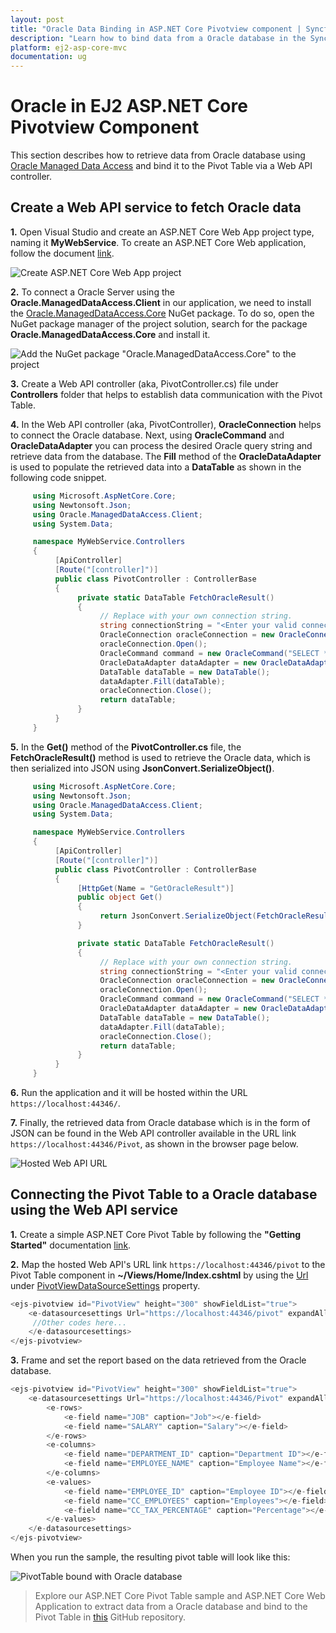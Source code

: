 ```yaml
---
layout: post
title: "Oracle Data Binding in ASP.NET Core Pivotview component | Syncfusion"
description: "Learn how to bind data from a Oracle database in the Syncfusion ASP.NET Core Pivot Table of Syncfusion Essential JS 2 and more."
platform: ej2-asp-core-mvc
documentation: ug
---
```


# Oracle in EJ2 ASP.NET Core Pivotview Component

This section describes how to retrieve data from Oracle database using [Oracle Managed Data Access](https://www.nuget.org/packages/Oracle.ManagedDataAccess) and bind it to the Pivot Table via a Web API controller.

## Create a Web API service to fetch Oracle data

**1.** Open Visual Studio and create an ASP.NET Core Web App project type, naming it **MyWebService**. To create an ASP.NET Core Web application, follow the document [link](https://learn.microsoft.com/en-us/visualstudio/get-started/csharp/tutorial-aspnet-core?view=vs-2022).

![Create ASP.NET Core Web App project](../images/azure-asp-core-web-service-create.png)

**2.** To connect a Oracle Server using the **Oracle.ManagedDataAccess.Client** in our application, we need to install the [Oracle.ManagedDataAccess.Core](https://www.nuget.org/packages/Oracle.ManagedDataAccess.Core/) NuGet package. To do so, open the NuGet package manager of the project solution, search for the package **Oracle.ManagedDataAccess.Core** and install it.

![Add the NuGet package "Oracle.ManagedDataAccess.Core" to the project](../images/oracle-data-nuget-package-install.png)

**3.** Create a Web API controller (aka, PivotController.cs) file under **Controllers** folder that helps to establish data communication with the Pivot Table.

**4.** In the Web API controller (aka, PivotController), **OracleConnection** helps to connect the Oracle database. Next, using **OracleCommand** and **OracleDataAdapter** you can process the desired Oracle query string and retrieve data from the database. The **Fill** method of the **OracleDataAdapter** is used to populate the retrieved data into a **DataTable** as shown in the following code snippet.

```csharp
     using Microsoft.AspNetCore.Core;
     using Newtonsoft.Json;
     using Oracle.ManagedDataAccess.Client;
     using System.Data;

     namespace MyWebService.Controllers
     {
          [ApiController]
          [Route("[controller]")]
          public class PivotController : ControllerBase
          {
               private static DataTable FetchOracleResult()
               {
                    // Replace with your own connection string.
                    string connectionString = "<Enter your valid connection string here>";
                    OracleConnection oracleConnection = new OracleConnection(connectionString);
                    oracleConnection.Open();
                    OracleCommand command = new OracleCommand("SELECT * FROM EMPLOYEES", oracleConnection);
                    OracleDataAdapter dataAdapter = new OracleDataAdapter(command);
                    DataTable dataTable = new DataTable();
                    dataAdapter.Fill(dataTable);
                    oracleConnection.Close();
                    return dataTable;
               }
          }
     }

```

**5.** In the **Get()** method of the **PivotController.cs** file, the **FetchOracleResult()** method is used to retrieve the Oracle data, which is then serialized into JSON using **JsonConvert.SerializeObject()**.

```csharp
     using Microsoft.AspNetCore.Core;
     using Newtonsoft.Json;
     using Oracle.ManagedDataAccess.Client;
     using System.Data;

     namespace MyWebService.Controllers
     {
          [ApiController]
          [Route("[controller]")]
          public class PivotController : ControllerBase
          {
               [HttpGet(Name = "GetOracleResult")]
               public object Get()
               {
                    return JsonConvert.SerializeObject(FetchOracleResult());
               }

               private static DataTable FetchOracleResult()
               {
                    // Replace with your own connection string.
                    string connectionString = "<Enter your valid connection string here>";
                    OracleConnection oracleConnection = new OracleConnection(connectionString);
                    oracleConnection.Open();
                    OracleCommand command = new OracleCommand("SELECT * FROM EMPLOYEES", oracleConnection);
                    OracleDataAdapter dataAdapter = new OracleDataAdapter(command);
                    DataTable dataTable = new DataTable();
                    dataAdapter.Fill(dataTable);
                    oracleConnection.Close();
                    return dataTable;
               }
          }
     }

```

**6.** Run the application and it will be hosted within the URL `https://localhost:44346/`.

**7.** Finally, the retrieved data from Oracle database which is in the form of JSON can be found in the Web API controller available in the URL link `https://localhost:44346/Pivot`, as shown in the browser page below.

![Hosted Web API URL](../images/oracle-code-web-app.png)

## Connecting the Pivot Table to a Oracle database using the Web API service

**1.** Create a simple ASP.NET Core Pivot Table by following the **"Getting Started"** documentation [link](../getting-started).

**2.** Map the hosted Web API's URL link `https://localhost:44346/pivot` to the Pivot Table component in **~/Views/Home/Index.cshtml** by using the [Url](https://help.syncfusion.com/cr/aspnetcore-js2/Syncfusion.EJ2.PivotView.PivotViewDataSourceSettings.html#Syncfusion_EJ2_PivotView_PivotViewDataSourceSettings_Url) under [PivotViewDataSourceSettings](https://help.syncfusion.com/cr/aspnetcore-js2/Syncfusion.EJ2.PivotView.PivotViewDataSourceSettingsBuilder.html) property.

```csharp
<ejs-pivotview id="PivotView" height="300" showFieldList="true">
    <e-datasourcesettings Url="https://localhost:44346/pivot" expandAll="false" enableSorting="true">
     //Other codes here...
    </e-datasourcesettings>
</ejs-pivotview>

```

**3.** Frame and set the report based on the data retrieved from the Oracle database.

```csharp
<ejs-pivotview id="PivotView" height="300" showFieldList="true">
    <e-datasourcesettings Url="https://localhost:44346/Pivot" expandAll="false" enableSorting="true">
        <e-rows>
            <e-field name="JOB" caption="Job"></e-field>
            <e-field name="SALARY" caption="Salary"></e-field>
        </e-rows>
        <e-columns>
            <e-field name="DEPARTMENT_ID" caption="Department ID"></e-field>
            <e-field name="EMPLOYEE_NAME" caption="Employee Name"></e-field>
        </e-columns>
        <e-values>
            <e-field name="EMPLOYEE_ID" caption="Employee ID"></e-field>
            <e-field name="CC_EMPLOYEES" caption="Employees"></e-field>
            <e-field name="CC_TAX_PERCENTAGE" caption="Percentage"></e-field>
        </e-values>
    </e-datasourcesettings>
</ejs-pivotview>

```

When you run the sample, the resulting pivot table will look like this:

![PivotTable bound with Oracle database](../images/oracle-data-binding.png)

> Explore our ASP.NET Core Pivot Table sample and ASP.NET Core Web Application to extract data from a Oracle database and bind to the Pivot Table in [this](https://github.com/SyncfusionExamples/how-to-bind-Oracle-database-to-pivot-table) GitHub repository.